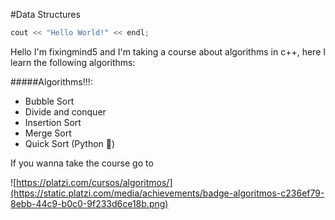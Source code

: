 #Data Structures
```c++
cout << "Hello World!" << endl;
```
Hello I'm fixingmind5 and I'm taking a course about algorithms in c++, here I learn the following algorithms:

#####Algorithms!!!:
- Bubble Sort
- Divide and conquer
- Insertion Sort
- Merge Sort
- Quick Sort (Python 🐍)

If you wanna take the course go to

![https://platzi.com/cursos/algoritmos/](https://static.platzi.com/media/achievements/badge-algoritmos-c236ef79-8ebb-44c9-b0c0-9f233d6ce18b.png)

